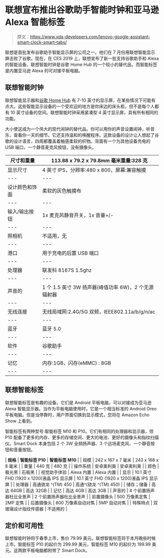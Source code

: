 # 联想宣布推出谷歌助手智能时钟和亚马逊 Alexa 智能标签

> 原文：<https://www.xda-developers.com/lenovo-google-assistant-smart-clock-smart-tabs/>

联想是首批发布谷歌助手智能显示屏的公司之一。他们在 7 月份用联想智能显示屏击败了谷歌。现在，在 CES 2019 上，联想宣布了新一批支持谷歌助手和 Alexa 的智能设备。联想智能时钟是谷歌 Home Hub 的一个较小的替代品，而智能标签是内置亚马逊 Alexa 的可对接平板电脑。

## 联想智能时钟

联想智能显示器和[谷歌 Home Hub](https://www.xda-developers.com/google-home-hub-smart-display-google-chromecast-v3/) 有 7-10 英寸的显示屏，在某些情况下可能有点大。这些智能显示设备的一个受欢迎的地方是你床边的床头柜，但不是每个人都有 10 英寸设备的空间。联想智能时钟采用紧凑型 4 英寸显示屏，具有所有相同的功能。

大小使这成为一个伟大的现代闹钟的替代品。你可以用你的声音设置闹钟，听音乐，查看你一天的细节。它还支持温和的唤醒程序。这款设备的设计让人想起了谷歌的设计语言，四周都覆盖着触感柔软的织物。背面有一个为其他设备充电的 USB 端口，一个静音麦克风按钮，没有摄像头。

| 尺寸和重量 | 113.88 x 79.2 x 79.8mm 毫米重量:328 克 |
| --- | --- |
| 显示尺寸 | 4 英寸 IPS，分辨率:480 x 800，屏幕:兼容触摸 |
| --- | --- |
| 设计颜色和饰面 | 柔软的灰色触摸布 |
| --- | --- |
| 输入/输出按钮 | 1x 麦克风静音开关，1x 音量+/- |
| --- | --- |
| 照相机 | 不适用，无 |
| --- | --- |
| 港口 | 用于充电的后置 USB 端口 |
| --- | --- |
| 处理器 | 联发科 8167S 1.5ghz |
| --- | --- |
| 声音的 | 1 个 1.5 英寸 3W 扬声器(峰值功率 6W)，2 个无源辐射器 |
| --- | --- |
| 无线连接 | 无线局域网:2.4G/5G 双频，IEEE802.11a/b/g/n/ac |
| --- | --- |
| 蓝牙 | 蓝牙 5.0 |
| --- | --- |
| 软件 | 谷歌助手 |
| --- | --- |
| 记忆 | 内存:1GB，闪存(eMMC) : 8GB |
| --- | --- |

## 联想智能标签

联想智能标签是有趣的设备。它们是 Android 平板电脑，可以对接成为亚马逊 Alexa 智能显示器。当作为平板电脑使用时，它是一个相当标准的 Android Oreo 平板电脑。但是当停靠时，用户界面切换到显示模式，您将在 Amazon Echo Show 上看到。

智能标签有两种型号:智能标签 M10 和 P10。它们有相同的处理器和显示器，但 P10 配备了更多的内存、更多的存储空间、更大的电池、更好的摄像头和指纹扫描仪。Smart Dock 本身包括 2 个 3W 全频扬声器、3 个远场麦克风、一个静音按钮和音量按钮。

| **规格** | **智能标签 P10** | **智能标签 M10** |
| 规模 | 242 x 167 x 7 毫米 | 243 x 168 x 8 毫米 |
| 重量 | 440 克 | 480 克 |
| 操作系统 | 安卓奥利奥 | 安卓奥利奥 |
| 颜色 | 极光黑 | 石板黑 |
| 视觉助手体验 | Alexa 内置 | Alexa 内置 |
| 显示 | 10.1 英寸 FHD (1920 x 1200)液晶 IPS 显示屏 | 10.1 英寸 FHD (1920 x 1200)液晶 IPS 显示屏 |
| 处理器 | 高通骁龙 ^(TM) 450 | 高通^(骁龙 ^(TM) 450) |
| 储存；储备 | 高达 64GB | 高达 32GB |
| 记忆 | 高达 4GB | 高达 3GB |
| 声音的 | 4 个前置扬声器杜比全景声 | 2 个前置扬声器杜比全景声 |
| 前置摄像头 | 500 万像素定焦 | 2MP 定焦 |
| 后置摄像头 | 800 万像素自动对焦 | 5MP 自动对焦 |
| 特殊特点 | 双玻璃设计指纹传感器 | 不适用的 |

## 定价和可用性

联想智能时钟将于春季上市，售价 79.99 美元。联想智能标签将于本月晚些时候上市。智能标签 P10 的起价为 299.99 美元，智能标签 M10 的起价为 199.99 美元。这两款平板电脑都附带了 Smart Dock。